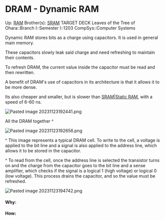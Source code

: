 # DRAM - Dynamic RAM

Up: [RAM](ram)
Brother(s): [SRAM](sram)
TARGET DECK
Leaves of the Tree of Ohara::Branch I::Semester I::1203 CompSys::Computer Systems


Dynamic RAM stores bits as a charge using capacitors. It is used in general main memory.

These capacitors slowly leak said charge and need refreshing to maintain their contents.

To refresh DRAM, the current value inside the capacitor must be read and then rewritten.

A benefit of DRAM's use of capacitors in its architecture is that it allows it to be more dense.

Its also cheaper and smaller, but is slower than [SRAM|Static RAM](sram|static_ram), with a speed of 6-60 ns.

![Pasted image 20231123192441.png](pasted_image_20231123192441.png)

All the DRAM together ^

![Pasted image 20231123192656.png](pasted_image_20231123192656.png)

^ This image represents a typical DRAM cell. To write to the cell, a voltage is applied to the bit line and a signal is also applied to the address line, which allows it to be stored in the capacitor.

^ To read from the cell, once the address line is selected the transistor turns on and the charge from the capacitor goes to the bit line and a sense amplifier, which checks if the signal is a logical 1 (high voltage) or logical 0 (low voltage). This process drains the capacitor, and so the value must be refreshed.

![Pasted image 20231123194742.png](pasted_image_20231123194742.png)

























#### Why:
#### How:









